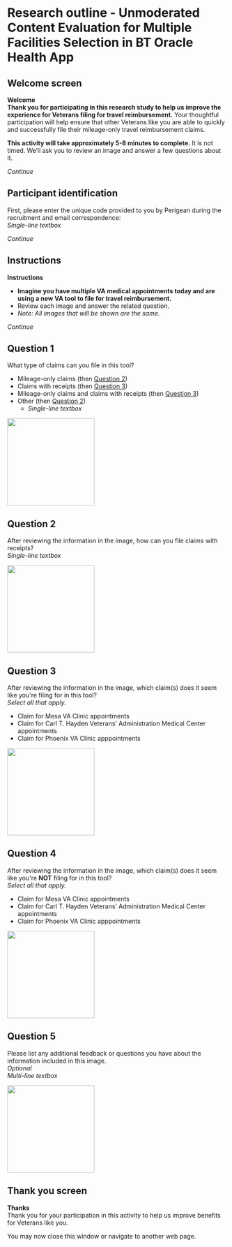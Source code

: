 # Research outline - Unmoderated Content Evaluation for Multiple Facilities Selection in BT Oracle Health App

## Welcome screen 

**Welcome**<br>
**Thank you for participating in this research study to help us improve the experience for Veterans filing for travel reimbursement.** Your thoughtful participation will help ensure that other Veterans like you are able to quickly and successfully file their mileage-only travel reimbursement claims.

**This activity will take approximately 5-8 minutes to complete.** It is not timed. We’ll ask you to review an image and answer a few questions about it.

_Continue_

## Participant identification 

First, please enter the unique code provided to you by Perigean during the recruitment and email correspondence:<br>
_Single-line textbox_

_Continue_

## Instructions

**Instructions**
- **Imagine you have multiple VA medical appointments today and are using a new VA tool to file for travel reimbursement.**
- Review each image and answer the related question.
- _Note: All images that will be shown are the same._

_Continue_

## Question 1

What type of claims can you file in this tool?
- Mileage-only claims (then [Question 2](#question-2))
- Claims with receipts (then [Question 3](#question-3))
- Mileage-only claims and claims with receipts (then [Question 3](#question-3))
- Other (then [Question 2](#question-2))
    - _Single-line textbox_
 
<img width="200" alt="" src="https://github.com/department-of-veterans-affairs/va.gov-team/assets/101129355/6906e41b-b9ac-4ce9-a586-84e72d91bbec">

## Question 2

After reviewing the information in the image, how can you file claims with receipts?<br>
_Single-line textbox_

<img width="200" alt="" src="https://github.com/department-of-veterans-affairs/va.gov-team/assets/101129355/6906e41b-b9ac-4ce9-a586-84e72d91bbec">

## Question 3

After reviewing the information in the image, which claim(s) does it seem like you're filing for in this tool?<br>
_Select all that apply._

- Claim for Mesa VA Clinic appointments
- Claim for Carl T. Hayden Veterans’ Administration Medical Center appointments
- Claim for Phoenix VA Clinic apppointments

<img width="200" alt="" src="https://github.com/department-of-veterans-affairs/va.gov-team/assets/101129355/6906e41b-b9ac-4ce9-a586-84e72d91bbec">

## Question 4

After reviewing the information in the image, which claim(s) does it seem like you're **NOT** filing for in this tool?<br>
_Select all that apply._

- Claim for Mesa VA Clinic appointments
- Claim for Carl T. Hayden Veterans’ Administration Medical Center appointments
- Claim for Phoenix VA Clinic apppointments

<img width="200" alt="" src="https://github.com/department-of-veterans-affairs/va.gov-team/assets/101129355/6906e41b-b9ac-4ce9-a586-84e72d91bbec">

## Question 5

Please list any additional feedback or questions you have about the information included in this image.<br>
_Optional_<br>
_Multi-line textbox_

<img width="200" alt="" src="https://github.com/department-of-veterans-affairs/va.gov-team/assets/101129355/6906e41b-b9ac-4ce9-a586-84e72d91bbec">

## Thank you screen

**Thanks**<br>
Thank you for your participation in this activity to help us improve benefits for Veterans like you.

You may now close this window or navigate to another web page.

